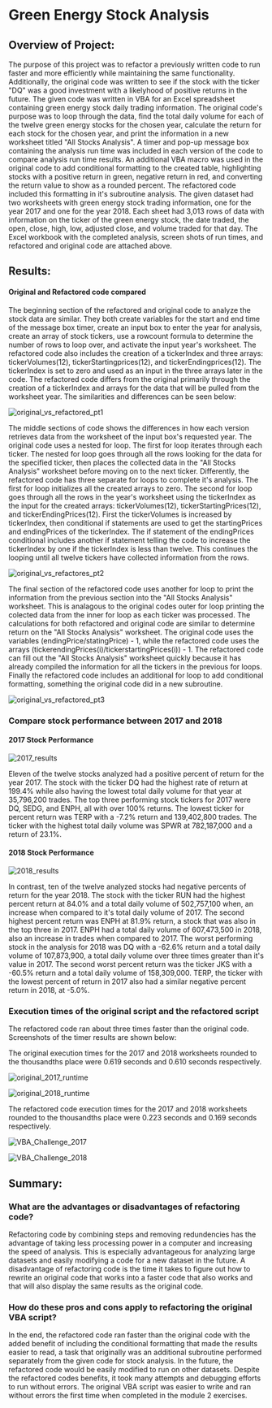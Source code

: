 # Green Energy Stock Analysis 


## Overview of Project: 

The purpose of this project was to refactor a previously written code to run faster and more efficiently while maintaining the same functionality. Additionally, the original code was written to see if the stock with the ticker "DQ" was a good investment with a likelyhood of positive returns in the future. The given code was written in VBA for an Excel spreadsheet containing green energy stock daily trading information. The original code's purpose was to loop through the data, find the total daily volume for each of the twelve green energy stocks for the chosen year, calculate the return for each stock for the chosen year, and print the information in a new worksheet titled "All Stocks Analysis".  A timer and pop-up message box containing the analysis run time was included in each version of the code to compare analysis run time results. An additional VBA macro was used in the original code to add conditional formatting to the created table, highlighting stocks with a positive return in green, negative return in red, and converting the return value to show as a rounded percent.  The refactored code included this formatting in it's subroutine analysis. The given dataset had two worksheets with green energy stock trading information, one for the year 2017 and one for the year 2018.  Each sheet had 3,013 rows of data with information on the ticker of the green energy stock, the date traded, the open, close, high, low, adjusted close, and volume traded for that day. The Excel workbook with the completed analysis, screen shots of run times, and refactored and original code are attached above.


## Results: 


#### Original and Refactored code compared


The beginning section of the refactored and original code to analyze the stock data are similar.  They both create variables for the start and end time of the message box timer, create an input box to enter the year for analysis, create an array of stock tickers, use a rowcount formula to determine the number of rows to loop over, and activate the input year's worksheet. The refactored code also includes the creation of a tickerIndex and three arrays: tickerVolumes(12), tickerStartingprices(12), and tickerEndingprices(12). The tickerIndex is set to zero and used as an input in the three arrays later in the code.   The refactored code differs from the original primarily through the creation of a tickerIndex and arrays for the data that will be pulled from the worksheet year.  The similarities and differences can be seen below: 

![original_vs_refactored_pt1](https://user-images.githubusercontent.com/78699521/112771483-fcb37e00-8fe0-11eb-864e-1a1a418779b4.png)


The middle sections of code shows the differences in how each version retrieves data from the worksheet of the input box's requested year.  The original code uses a nested for loop. The first for loop iterates through each ticker. The nested for loop goes through all the rows looking for the data for the specified ticker, then places the collected data in the "All Stocks Analysis" worksheet before moving on to the next ticker.  Differently, the refactored code has three separate for loops to complete it's analysis. The first for loop initializes all the created arrays to zero. The second for loop goes through all the rows in the year's worksheet using the tickerIndex as the input for the created arrays: tickerVolumes(12), tickerStartingPrices(12), and tickerEndingPrices(12).  First the tickerVolumes is increased by tickerIndex, then conditional if statements are used to get the startingPrices and endingPrices of the tickerIndex.  The if statement of the endingPrices conditional includes another if statement telling the code to increase the tickerIndex by one if the tickerIndex is less than twelve.  This continues the looping until all twelve tickers have collected information from the rows.  


![original_vs_refactores_pt2](https://user-images.githubusercontent.com/78699521/112771492-0341f580-8fe1-11eb-853d-128c80271db4.png)


The final section of the refactored code uses another for loop to print the information from the previous section into the "All Stocks Analysis" worksheet.  This is analagous to the original codes outer for loop printing the colected data from the inner for loop as each ticker was processed.  The calculations for both refactored and original code are similar to determine return on the "All Stocks Analysis" worksheet.  The original code uses the variables (endingPrice/statingPrice) - 1, while the refactored code uses the arrays (tickerendingPrices(i)/tickerstartingPrices(i)) - 1.  The refactored code can fill out the "All Stocks Analysis" worksheet quickly because it has already compiled the information for all the tickers in the previous for loops.  Finally the refactored code includes an additional for loop to add conditional formatting, something the original code did in a new subroutine. 


![original_vs_refactored_pt3](https://user-images.githubusercontent.com/78699521/112771495-0a690380-8fe1-11eb-8137-d67a456aac91.png)


### Compare stock performance between 2017 and 2018


#### 2017 Stock Performance


![2017_results](https://user-images.githubusercontent.com/78699521/112772713-38514680-8fe7-11eb-8558-cf3876ae0afb.png)


Eleven of the twelve stocks analyzed had a positive percent of return for the year 2017.  The stock with the ticker DQ had the highest rate of return at 199.4% while also having the lowest total daily volume for that year at 35,796,200 trades.  The top three performing stock tickers for 2017 were DQ, SEDG, and ENPH, all with over 100% returns.  The lowest ticker for percent return was TERP with a -7.2% return and 139,402,800 trades. The ticker with the highest total daily volume was SPWR at 782,187,000 and a return of 23.1%.  



#### 2018 Stock Performance


![2018_results](https://user-images.githubusercontent.com/78699521/112772717-3e472780-8fe7-11eb-8f60-b0df28159eb1.png)


In contrast, ten of the twelve analyzed stocks had negative percents of return for the year 2018.  The stock with the ticker RUN had the highest percent return at 84.0% and a total daily volume of 502,757,100 when, an increase when compared to it's total daily volume of 2017.  The second highest percent return was ENPH at 81.9% return, a stock that was also in the top three in 2017.  ENPH had a total daily volume of 607,473,500 in 2018, also an increase in trades when compared to 2017.  The worst performing stock in the analysis for 2018 was DQ with a -62.6% return and a total daily volume of 107,873,900, a total daily volume over three times greater than it's value in 2017. The second worst percent return was the ticker JKS with a -60.5% return and a total daily volume of 158,309,000. TERP, the ticker with the lowest percent of return in 2017 also had a similar negative percent return in 2018, at -5.0%. 


### Execution times of the original script and the refactored script

The refactored code ran about three times faster than the original code. Screenshots of the timer results are shown below:


The original execution times for the 2017 and 2018 worksheets rounded to the thousandths place were 0.619 seconds and 0.610 seconds respectively.


![original_2017_runtime](https://user-images.githubusercontent.com/78699521/112771407-9169ac00-8fe0-11eb-9f1f-bf373e51ee58.png)


![original_2018_runtime](https://user-images.githubusercontent.com/78699521/112771413-9af31400-8fe0-11eb-96d7-a60a1eb129b9.png)


The refactored code execution times for the 2017 and 2018 worksheets rounded to the thousandths place  were 0.223 seconds and 0.169 seconds respectively.


![VBA_Challenge_2017](https://user-images.githubusercontent.com/78699521/112771425-b2ca9800-8fe0-11eb-9e6c-ed024a396fe1.png)


![VBA_Challenge_2018](https://user-images.githubusercontent.com/78699521/112771428-b827e280-8fe0-11eb-94b6-c3379edbbbed.png)


## Summary: 


### What are the advantages or disadvantages of refactoring code?


Refactoring code by combining steps  and removing redundencies has the advantage of taking less processing power in a computer and increasing the speed of analysis.  This is especially advantageous for analyzing large datasets and easily modifying a code for a new dataset in the future.  A disadvantage of refactoring code is the time it takes to figure out how to rewrite an original code that works into a faster code that also works and that will also display the same results as the original code.


### How do these pros and cons apply to refactoring the original VBA script?

In the end, the refactored code ran faster than the original code with the added benefit of including the conditional formatting that made the results easier to read, a task that originally was an additional subroutine performed separately from the given code for stock analysis.  In the future, the refactored code would be easily modified to run on other datasets.  Despite the refactored codes benefits, it took many attempts and debugging efforts to run without errors.  The original VBA script was easier to write and ran without errors the first time when completed in the module 2 exercises.








